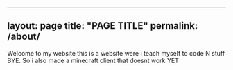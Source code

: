 ---
layout: page
title: "PAGE TITLE"
permalink: /about/
--

Welcome to my website this is a website were i teach myself to code N stuff BYE. So i also made a minecraft client that doesnt work YET 
